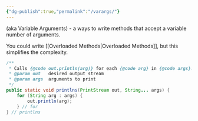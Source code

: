 ```yaml
---
{"dg-publish":true,"permalink":"/varargs/"}
---
```


(aka Variable Arguments) - a ways to write methods that accept a variable number of arguments. 

You could write [[Overloaded Methods\|Overloaded Methods]], but this simplifies the complexity. 

```java
/**
 * Calls {@code out.println(arg)} for each {@code arg} in {@code args}.
 * @param out   desired output stream
 * @param args  arguments to print
 */
public static void printlns(PrintStream out, String... args) {
    for (String arg : args) {
        out.println(arg);
    } // for
} // printlns
```